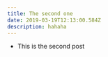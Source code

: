 ```yaml
---
title: The second one
date: 2019-03-19T12:13:00.584Z
description: hahaha
---
```

* This is the second post
